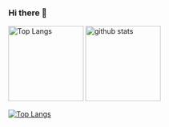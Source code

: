 ### Hi there 👋
<p align="left"> 
  <img alt="Top Langs" height="150px" src="https://github-readme-stats.vercel.app/api/top-langs/?username=leng-z4&layout=compact&show_icons=true&theme=onedark" />
  <img alt="github stats" height="150px" src="https://github-readme-stats.vercel.app/api?username=leng-z4&count_private=true&theme=onedark" />
</p>

[![Top Langs](https://github-readme-stats.vercel.app/api/top-langs/?username=leng-z4&layout=compact&theme=onedark)](https://github.com/anuraghazra/github-readme-stats)
